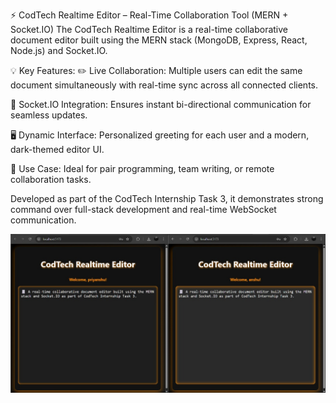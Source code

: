 
⚡ CodTech Realtime Editor – Real-Time Collaboration Tool (MERN + Socket.IO)
The CodTech Realtime Editor is a real-time collaborative document editor built using the MERN stack (MongoDB, Express, React, Node.js) and Socket.IO.

💡 Key Features:
✏️ Live Collaboration: Multiple users can edit the same document simultaneously with real-time sync across all connected clients.

🔗 Socket.IO Integration: Ensures instant bi-directional communication for seamless updates.

🖥️ Dynamic Interface: Personalized greeting for each user and a modern, dark-themed editor UI.

📄 Use Case: Ideal for pair programming, team writing, or remote collaboration tasks.

Developed as part of the CodTech Internship Task 3, it demonstrates strong command over full-stack development and real-time WebSocket communication.



![Alt Text](https://github.com/KhushiAgarwal-01/REAL-TIME-COLLABORATION-TOOL-codetech-3/blob/main/image1.jpeg)
